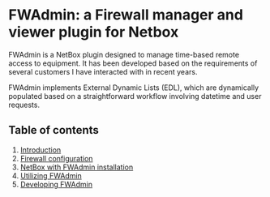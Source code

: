 # FWAdmin: a Firewall manager and viewer plugin for Netbox

FWAdmin is a NetBox plugin designed to manage time-based remote access to equipment. It has been developed based on the requirements of several customers I have interacted with in recent years.

FWAdmin implements External Dynamic Lists (EDL), which are dynamically populated based on a straightforward workflow involving datetime and user requests.

## Table of contents

1. [Introduction](https://github.com/dainok/fwadmin/wiki "Introduction")
1. [Firewall configuration](https://github.com/dainok/fwadmin/wiki/Firewall-configuration "Firewall configuration")
1. [NetBox with FWAdmin installation](https://github.com/dainok/fwadmin/wiki/NetBox-with-FWAdmin-installation "NetBox with FWAdmin installation")
1. [Utilizing FWAdmin](https://github.com/dainok/fwadmin/wiki/Utilizing-FWAdmin "Utilizing FWAdmin")
1. [Developing FWAdmin](https://github.com/dainok/fwadmin/wiki/Developing-FWAdmin "Developing FWAdmin")

